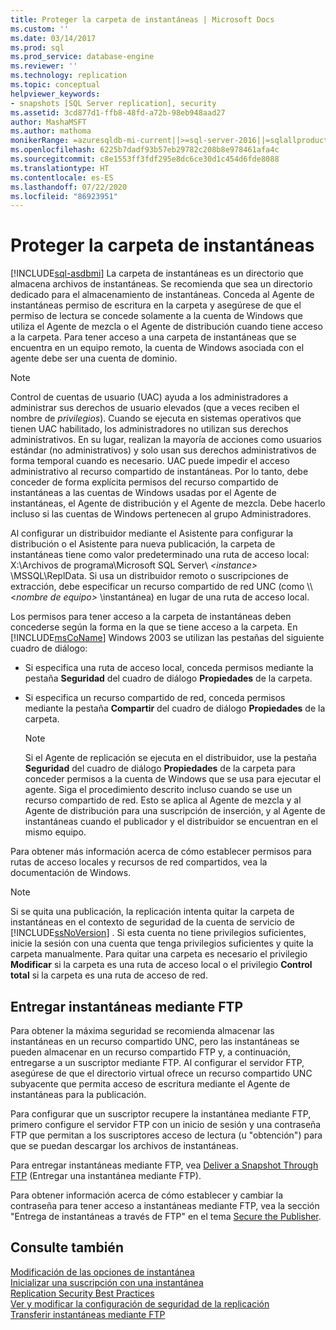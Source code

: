 ```yaml
---
title: Proteger la carpeta de instantáneas | Microsoft Docs
ms.custom: ''
ms.date: 03/14/2017
ms.prod: sql
ms.prod_service: database-engine
ms.reviewer: ''
ms.technology: replication
ms.topic: conceptual
helpviewer_keywords:
- snapshots [SQL Server replication], security
ms.assetid: 3cd877d1-ffb8-48fd-a72b-98eb948aad27
author: MashaMSFT
ms.author: mathoma
monikerRange: =azuresqldb-mi-current||>=sql-server-2016||=sqlallproducts-allversions
ms.openlocfilehash: 6225b7dadf93b57eb29782c208b8e978461afa4c
ms.sourcegitcommit: c8e1553ff3fdf295e8dc6ce30d1c454d6fde8088
ms.translationtype: HT
ms.contentlocale: es-ES
ms.lasthandoff: 07/22/2020
ms.locfileid: "86923951"
---
```

# <a name="secure-the-snapshot-folder"></a>Proteger la carpeta de instantáneas
[!INCLUDE[sql-asdbmi](../../../includes/applies-to-version/sql-asdbmi.md)]
  La carpeta de instantáneas es un directorio que almacena archivos de instantáneas. Se recomienda que sea un directorio dedicado para el almacenamiento de instantáneas. Conceda al Agente de instantáneas permiso de escritura en la carpeta y asegúrese de que el permiso de lectura se concede solamente a la cuenta de Windows que utiliza el Agente de mezcla o el Agente de distribución cuando tiene acceso a la carpeta. Para tener acceso a una carpeta de instantáneas que se encuentra en un equipo remoto, la cuenta de Windows asociada con el agente debe ser una cuenta de dominio.  
  
> [!NOTE]  
>  Control de cuentas de usuario (UAC) ayuda a los administradores a administrar sus derechos de usuario elevados (que a veces reciben el nombre de *privilegios*). Cuando se ejecuta en sistemas operativos que tienen UAC habilitado, los administradores no utilizan sus derechos administrativos. En su lugar, realizan la mayoría de acciones como usuarios estándar (no administrativos) y solo usan sus derechos administrativos de forma temporal cuando es necesario. UAC puede impedir el acceso administrativo al recurso compartido de instantáneas. Por lo tanto, debe conceder de forma explícita permisos del recurso compartido de instantáneas a las cuentas de Windows usadas por el Agente de instantáneas, el Agente de distribución y el Agente de mezcla. Debe hacerlo incluso si las cuentas de Windows pertenecen al grupo Administradores.  
  
 Al configurar un distribuidor mediante el Asistente para configurar la distribución o el Asistente para nueva publicación, la carpeta de instantáneas tiene como valor predeterminado una ruta de acceso local: X:\Archivos de programa\Microsoft SQL Server\\ *\<instance>* \MSSQL\ReplData. Si usa un distribuidor remoto o suscripciones de extracción, debe especificar un recurso compartido de red UNC (como \\\\<*nombre de equipo>* \instantánea) en lugar de una ruta de acceso local.  
  
 Los permisos para tener acceso a la carpeta de instantáneas deben concederse según la forma en la que se tiene acceso a la carpeta. En [!INCLUDE[msCoName](../../../includes/msconame-md.md)] Windows 2003 se utilizan las pestañas del siguiente cuadro de diálogo:  
  
-   Si especifica una ruta de acceso local, conceda permisos mediante la pestaña **Seguridad** del cuadro de diálogo **Propiedades** de la carpeta.  
  
-   Si especifica un recurso compartido de red, conceda permisos mediante la pestaña **Compartir** del cuadro de diálogo **Propiedades** de la carpeta.  
  
    > [!NOTE]  
    >  Si el Agente de replicación se ejecuta en el distribuidor, use la pestaña **Seguridad** del cuadro de diálogo **Propiedades** de la carpeta para conceder permisos a la cuenta de Windows que se usa para ejecutar el agente. Siga el procedimiento descrito incluso cuando se use un recurso compartido de red. Esto se aplica al Agente de mezcla y al Agente de distribución para una suscripción de inserción, y al Agente de instantáneas cuando el publicador y el distribuidor se encuentran en el mismo equipo.  
  
 Para obtener más información acerca de cómo establecer permisos para rutas de acceso locales y recursos de red compartidos, vea la documentación de Windows.  
  
> [!NOTE]  
>  Si se quita una publicación, la replicación intenta quitar la carpeta de instantáneas en el contexto de seguridad de la cuenta de servicio de [!INCLUDE[ssNoVersion](../../../includes/ssnoversion-md.md)] . Si esta cuenta no tiene privilegios suficientes, inicie la sesión con una cuenta que tenga privilegios suficientes y quite la carpeta manualmente. Para quitar una carpeta es necesario el privilegio **Modificar** si la carpeta es una ruta de acceso local o el privilegio **Control total** si la carpeta es una ruta de acceso de red.  
  
## <a name="delivering-snapshots-through-ftp"></a>Entregar instantáneas mediante FTP  
 Para obtener la máxima seguridad se recomienda almacenar las instantáneas en un recurso compartido UNC, pero las instantáneas se pueden almacenar en un recurso compartido FTP y, a continuación, entregarse a un suscriptor mediante FTP. Al configurar el servidor FTP, asegúrese de que el directorio virtual ofrece un recurso compartido UNC subyacente que permita acceso de escritura mediante el Agente de instantáneas para la publicación.  
  
 Para configurar que un suscriptor recupere la instantánea mediante FTP, primero configure el servidor FTP con un inicio de sesión y una contraseña FTP que permitan a los suscriptores acceso de lectura (u "obtención") para que se puedan descargar los archivos de instantáneas.  
  
 Para entregar instantáneas mediante FTP, vea [Deliver a Snapshot Through FTP](../../../relational-databases/replication/publish/deliver-a-snapshot-through-ftp.md) (Entregar una instantánea mediante FTP).  
  
 Para obtener información acerca de cómo establecer y cambiar la contraseña para tener acceso a instantáneas mediante FTP, vea la sección "Entrega de instantáneas a través de FTP" en el tema [Secure the Publisher](../../../relational-databases/replication/security/secure-the-publisher.md).  
  
## <a name="see-also"></a>Consulte también  
 [Modificación de las opciones de instantánea](../../../relational-databases/replication/snapshot-options.md)   
 [Inicializar una suscripción con una instantánea](../../../relational-databases/replication/initialize-a-subscription-with-a-snapshot.md)   
 [Replication Security Best Practices](../../../relational-databases/replication/security/replication-security-best-practices.md)   
 [Ver y modificar la configuración de seguridad de la replicación](../../../relational-databases/replication/security/view-and-modify-replication-security-settings.md)   
 [Transferir instantáneas mediante FTP](../../../relational-databases/replication//publish/deliver-a-snapshot-through-ftp.md)  
  
  
